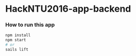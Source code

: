 # HackNTU2016-app-backend

### How to run this app

```bash
npm install
npm start
# or
sails lift
```
